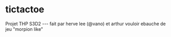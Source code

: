 # tictactoe

Projet THP S3D2 --- fait par herve lee (@vano) et arthur vouloir
ebauche de jeu "morpion like"
